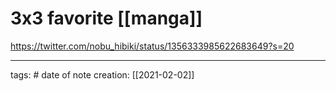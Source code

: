 # 3x3 favorite [[manga]]
https://twitter.com/nobu_hibiki/status/1356333985622683649?s=20

___
tags: #
date of note creation: [[2021-02-02]]

